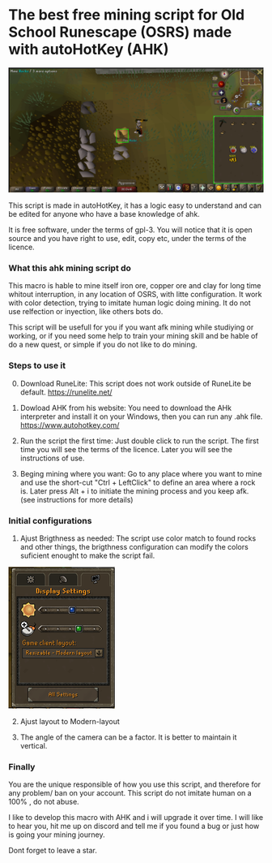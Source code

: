 # The best free mining script for Old School Runescape (OSRS) made with autoHotKey (AHK)

![osrs free mining script - by thinkRand, mining Clay](img/example1.png)

This script is made in autoHotKey, it has a logic easy to understand and can be edited for anyone who have a base knowledge of ahk.

It is free software, under the terms of gpl-3. You will notice that it is open source and you have right to use, edit, copy etc, under the terms of the licence.	

### What this ahk mining script do

This macro is hable to mine itself iron ore, copper ore and clay for long time whitout interruption, in any location of OSRS, with litte configuration. It work with color detection, trying to imitate human logic doing mining. It do not use relfection or inyection, like others bots do. 

This script will be usefull for you if you want afk mining while studiying or working, or if you need some help to train your mining skill and be hable of do a new quest, or simple if you do not like to do mining.

### Steps to use it

0. Download RuneLite: 
	This script does not work outside of RuneLite be default. https://runelite.net/
	
1. Dowload AHK from his website:
	You need to download the AHk interpreter and install it on your Windows, then you can run any .ahk file. https://www.autohotkey.com/
	
2. Run the script the first time:
	Just double click to run the script. The first time you will see the terms of the licence. Later you will see the instructions of use. 

3. Beging mining where you want:
	Go to any place where you want to mine and use the short-cut "Ctrl + LeftClick" to define an area where a rock is. Later press Alt + i to initiate the mining process and you keep afk. (see instructions for more details)

### Initial configurations

1. Ajust Brigthness as needed:
	The script use color match to found rocks and other things, the brigthness configuration can modify the colors suficient enought to make the script fail.
<img alt="osrs free mining script - by thinkRand, client configs" src="img/example3.png" style="margin:auto" > 
	


2. Ajust layout to Modern-layout


3. The angle of the camera can be a factor. It is better to maintain it vertical.


### Finally
You are the unique responsible of how you use this script, and therefore for any problem/ ban on your account. This script do not imitate human on a 100% , do not abuse.

I like to develop this macro with AHK and i will upgrade it over time. I will like to hear you, hit me up on discord and tell me if you found a bug or just how is going your mining journey.

Dont forget to leave a star.
